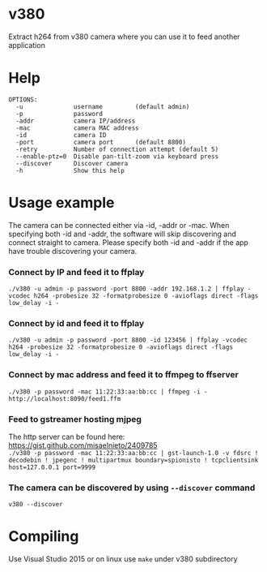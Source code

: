 # v380
Extract h264 from v380 camera where you can use it to feed another application

# Help
```
OPTIONS:
  -u              username         (default admin)
  -p              password
  -addr           camera IP/address
  -mac            camera MAC address
  -id             camera ID
  -port           camera port      (default 8800)
  -retry          Number of connection attempt (default 5)
  --enable-ptz=0  Disable pan-tilt-zoom via keyboard press
  --discover      Discover camera
  -h              Show this help
```

# Usage example
The camera can be connected either via -id, -addr or -mac. When specifying both -id and -addr, the software will skip discovering and connect straight to camera. Please specify both -id and -addr if the app have trouble discovering your camera.

### Connect by IP and feed it to ffplay
`./v380 -u admin -p password -port 8800 -addr 192.168.1.2 | ffplay -vcodec h264 -probesize 32 -formatprobesize 0 -avioflags direct -flags low_delay -i -`
### Connect by id and feed it to ffplay
`./v380 -u admin -p password -port 8800 -id 123456 | ffplay -vcodec h264 -probesize 32 -formatprobesize 0 -avioflags direct -flags low_delay -i -`
### Connect by mac address and feed it to ffmpeg to ffserver
`./v380 -p password -mac 11:22:33:aa:bb:cc | ffmpeg -i - http://localhost:8090/feed1.ffm`
### Feed to gstreamer hosting mjpeg
The http server can be found here: https://gist.github.com/misaelnieto/2409785  
`./v380 -p password -mac 11:22:33:aa:bb:cc | gst-launch-1.0 -v fdsrc ! decodebin ! jpegenc ! multipartmux boundary=spionisto ! tcpclientsink host=127.0.0.1 port=9999
`

### The camera can be discovered by using `--discover` command
`v380 --discover`

# Compiling
Use Visual Studio 2015 or on linux use `make` under v380 subdirectory
